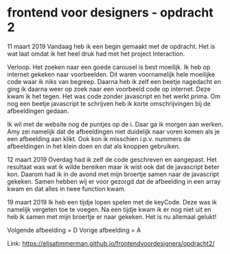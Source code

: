 # frontend voor designers - opdracht 2

11 maart 2019
Vandaag heb ik een begin gemaakt met de opdracht. Het is wat laat omdat ik het heel druk had met het project Interaction.

Verloop.
Het zoeken naar een goede carousel is best moeilijk. Ik heb op internet gekeken naar voorbeelden. Dit waren voornamelijk hele moeilijke code waar ik niks van begreep. Daarna heb ik zelf een beetje nagedacht en ging ik daarna weer op zoek naar een voorbeeld code op internet. Deze kwam ik het tegen. Het was code zonder javascript en het werkt prima. Om nog een beetje javascript te schrijven heb ik korte omschrijvingen bij de afbeeldingen gedaan.

Ik wil met de website nog de puntjes op de i. Daar ga ik morgen aan werken. Amy zei namelijk dat de afbeeldingen niet duidelijk naar voren komen als je een afbeelding aan klikt. Ook kon ik misschien i.p.v. nummers de afbeeldingen in het klein doen en dat als knoppen gebruiken.

12 maart 2019
Overdag had ik zelf de code geschreven en aangepast. Het resultaat was wat ik wilde bereiken maar ik wist ook dat de javascript beter kon. Daarom had ik in de avond met mijn broertje samen naar de javascript gekeken. Samen hebben wij er voor gezorgd dat de afbeelding in een array kwam en dat alles in twee function kwam.

19 maart 2019
Ik heb een tijdje lopen spelen met de keyCode. Deze was ik namelijk vergeten toe te voegen. Na een tijdje kwam ik er nog niet uit en heb ik samen met mijn broertje er naar gekeken. Het is nu allemaal gelukt!

Volgende afbeelding = D
Vorige afbeelding = A

Link: https://elisatimmerman.github.io/frontendvoordesigners/opdracht2/


